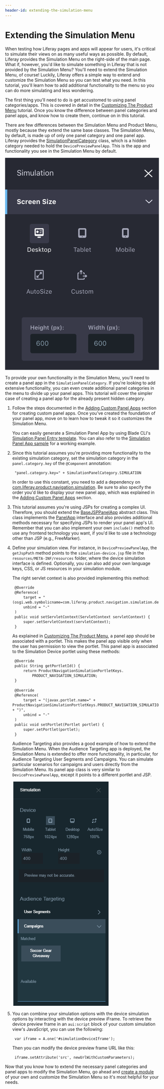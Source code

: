 ```yaml
---
header-id: extending-the-simulation-menu
---
```


# Extending the Simulation Menu

When testing how Liferay pages and apps will appear for users, it's critical to
simulate their views on as many useful ways as possible. By default, Liferay
provides the Simulation Menu on the right-side of the main page. What if,
however, you'd like to simulate something in Liferay that is not provided by the
Simulation Menu? You'll need to extend the Simulation Menu, of course! Luckily,
Liferay offers a simple way to extend and customize the Simulation Menu so you
can test what you need. In this tutorial, you'll learn how to add additional
functionality to the menu so you can do more simulating and less wondering.

The first thing you'll need to do is get accustomed to using panel
categories/apps. This is covered in detail in the
[Customizing The Product Menu](/docs/7-0/tutorials/-/knowledge_base/t/customizing-the-product-menu)
tutorial. Once you know the difference between panel categories and panel apps,
and know how to create them, continue on in this tutorial.

There are few differences between the Simulation Menu and Product Menu, mostly
because they extend the same base classes. The Simulation Menu, by default, is
made up of only one panel category and one panel app. Liferay provides the
[SimulationPanelCategory](@app-ref@/web-experience/latest/javadocs/com/liferay/product/navigation/simulation/application/list/SimulationPanelCategory.html)
class, which is a hidden category needed to hold the `DevicePreviewPanelApp`.
This is the app and functionality you see in the Simulation Menu by default.

![Figure 1: The Simulation Menu offers a device preview application.](../../images/simulation-menu-preview.png)

To provide your own functionality in the Simulation Menu, you'll need to create
a panel app in the `SimulationPanelCategory`. If you're looking to add extensive
functionality, you can even create additional panel categories in the menu to
divide up your panel apps. This tutorial will cover the simpler case of creating
a panel app for the already present hidden category.

1. Follow the steps documented in the
   [Adding Custom Panel Apps](/docs/7-0/tutorials/-/knowledge_base/t/customizing-the-product-menu#adding-custom-panel-apps)
   section for creating custom panel apps. Once you've created the foundation of
   your panel app, move on to learn how to tweak it so it customizes the
   Simulation Menu.

   You can easily generate a Simulation Panel App by using Blade CLI's
   [Simulation Panel Entry template](/docs/7-0/reference/-/knowledge_base/r/simulation-panel-entry-template).
   You can also refer to the
   [Simulation Panel App sample](/docs/7-0/reference/-/knowledge_base/r/simulation-panel-app)
   for a working example.

2. Since this tutorial assumes you're providing more functionality to the
   existing simulation category, set the simulation category in the
   `panel.category.key` of the `@Component` annotation:

        "panel.category.key=" + SimulationPanelCategory.SIMULATION

    In order to use this constant, you need to add a dependency on 
    [com.liferay.product.navigation.simulation](https://repository.liferay.com/nexus/content/repositories/liferay-public-releases/com/liferay/com.liferay.product.navigation.simulation/).
    Be sure to also specify the order you'd like to display your new panel app,
    which was explained in the 
    [Adding Custom Panel Apps](/docs/7-0/tutorials/-/knowledge_base/t/customizing-the-product-menu#adding-custom-panel-apps)
    section.

3. This tutorial assumes you're using JSPs for creating a complex UI. Therefore,
   you should extend the [BaseJSPPanelApp](@app-ref@/web-experience/latest/javadocs/com/liferay/application/list/BaseJSPPanelApp.html)
   abstract class. This class implements the
   [PanelApp](@app-ref@/web-experience/latest/javadocs/com/liferay/application/list/PanelApp.html)
   interface and also provides additional methods necessary for specifying JSPs
   to render your panel app's UI. Remember that you can also implement your own
   `include()` method to use any frontend technology you want, if you'd like to
   use a technology other than JSP (e.g., FreeMarker).

4. Define your simulation view. For instance, in `DevicePreviewPanelApp`, the
   `getJspPath` method points to the `simulation-device.jsp` file in the
   `resources/META-INF/resources` folder, where the device simulation interface
   is defined. Optionally, you can also add your own language keys, CSS, or JS
   resources in your simulation module.

    <!-- Elaborate more on JSP! -Cody -->

    The right servlet context is also provided implementing this method:

        @Override
        @Reference(
            target = "(osgi.web.symbolicname=com.liferay.product.navigation.simulation.device)",
            unbind = "-"
        )
        public void setServletContext(ServletContext servletContext) {
            super.setServletContext(servletContext);
        }

    As explained in [Customizing The Product Menu](/docs/7-0/tutorials/-/knowledge_base/t/customizing-the-product-menu),
    a panel app should be associated with a portlet. This makes the panel app 
    visible only when the user has permission to view the portlet.
    This panel app is associated to the Simulation Device portlet using these
    methods:

        @Override
        public String getPortletId() {
            return ProductNavigationSimulationPortletKeys.
                PRODUCT_NAVIGATION_SIMULATION;
        }

        @Override
        @Reference(
            target = "(javax.portlet.name=" + ProductNavigationSimulationPortletKeys.PRODUCT_NAVIGATION_SIMULATION + ")",
            unbind = "-"
        )
        public void setPortlet(Portlet portlet) {
            super.setPortlet(portlet);
        }

    Audience Targeting also provides a good example of how to extend the
    Simulation Menu. When the Audience Targeting app is deployed, the Simulation
    Menu is extended to offer more functionality, in particular, for Audience
    Targeting User Segments and Campaigns. You can simulate particular scenarios
    for campaigns and users directly from the Simulation Menu. Its panel app
    class is very similar to `DevicePreviewPanelApp`, except it points to a
    different portlet and JSP.

    ![Figure 2: The Audience Targeting app extends the Simulation Menu to help simulate different users and campaign views.](../../images/simulation-menu-at.png)

5. You can combine your simulation options with the device simulation options by
   interacting with the device preview iFrame. To retrieve the device preview
   frame in an `aui:script` block of your custom simulation view's JavaScript,
   you can use the following:

        var iframe = A.one('#simulationDeviceIframe');

    Then you can modify the device preview frame URL like this:

        iframe.setAttribute('src', newUrlWithCustomParameters);

Now that you know how to extend the necessary panel categories and panel apps to
modify the Simulation Menu, go ahead and [create a module](/docs/7-0/tutorials/-/knowledge_base/t/starting-module-development#creating-a-module) 
of your own and customize the Simulation Menu so it's most helpful for your 
needs.
